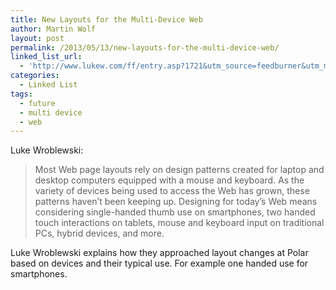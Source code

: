 ```yaml
---
title: New Layouts for the Multi-Device Web
author: Martin Wolf
layout: post
permalink: /2013/05/13/new-layouts-for-the-multi-device-web/
linked_list_url:
  - 'http://www.lukew.com/ff/entry.asp?1721&utm_source=feedburner&utm_medium=feed&utm_campaign=Feed%3A+FunctioningForm+%28LukeW+Ideation+%2B+Design%29'
categories:
  - Linked List
tags:
  - future
  - multi device
  - web
---
```

<p class="linked-list-quote-author">
  Luke Wroblewski:
</p>

> Most Web page layouts rely on design patterns created for laptop and desktop computers equipped with a mouse and keyboard. As the variety of devices being used to access the Web has grown, these patterns haven’t been keeping up. Designing for today’s Web means considering single-handed thumb use on smartphones, two handed touch interactions on tablets, mouse and keyboard input on traditional PCs, hybrid devices, and more.

Luke Wroblewski explains how they approached layout changes at Polar based on devices and their typical use. For example one handed use for smartphones.